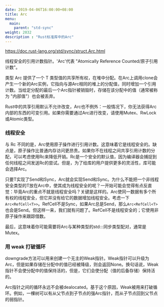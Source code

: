 ```yaml
---
date: 2019-04-06T16:00:00+08:00
title: Arc
menu:
  main:
    parent: "std-sync"
weight: 2032
description : "Rust标准库中的Arc"
---
```


https://doc.rust-lang.org/std/sync/struct.Arc.html

线程安全的引用计数指针。'Arc'代表 "Atomically Reference Counted/原子引用计数"。

类型 Arc<T> 提供了一个 T 类型值的共享所有权，在堆中分配。在Arc上调用clone会产生一个新的Arc实例，它指向与源Arc相同的堆上的分配值，同时增加一个引用计数。当给定分配的最后一个Arc指针被销毁时，存储在该分配中的值（通常被称为 "内部值"）也会被丢弃。

Rust中的共享引用默认不允许改变，Arc也不例外：一般情况下，你无法获得Arc内部的东西的可变引用。如果你需要通过Arc进行改变，请使用Mutex、RwLock或Atomic类型。

### 线程安全

与 Rc<T> 不同的是，Arc<T>使用原子操作进行引用计数。这意味着它是线程安全的。缺点是，原子操作比普通内存访问更昂贵。如果你不在线程之间共享引用计数的分配，可以考虑使用Rc<T>来降低开销。Rc<T>是一个安全的默认值，因为编译器会捕捉到任何线程之间发送Rc<T>的尝试。但是，为了给库的用户提供更多的灵活性，库可能会选择Arc<T>。

只要T实现了Send和Sync，Arc<T>就会实现Send和Sync。为什么不能把一个非线程安全类型的T放在Arc<T>中，使其成为线程安全的呢？一开始可能会觉得有点反直觉：毕竟Arc<T>的重点不就是线程安全吗？关键是这样的。Arc<T>使同一数据有多个所有权的线程安全，但它并没有给它的数据增加线程安全。考虑一下 `Arc<RefCell<T>>`。RefCell<T>不是Sync，如果Arc<T>总是Send，那么`Arc<RefCell<T>`也会是Send。但这样一来，我们就有问题了。RefCell<T>不是线程安全的；它使用非原子操作来跟踪借数。

最后，这意味着你可能需要将Arc<T>与某种类型的std:::同步类型配对，通常是Mutex<T>。

### 用 weak 打破循环

downgrade方法可以用来创建一个无主的Weak指针。Weak指针可以升级为Arc，但是如果存储在分配中的值已经被降级，则会返回None。换句话说，Weak指针不会使分配中的值保持活的，但是，它们会使分配（值的后备存储）保持活的。

Arc指针之间的循环永远不会被dealocated。基于这个原因，Weak被用来打破循环。例如，一棵树可以有从父节点到子节点的强Arc指针，而从子节点回到父节点的弱指针。